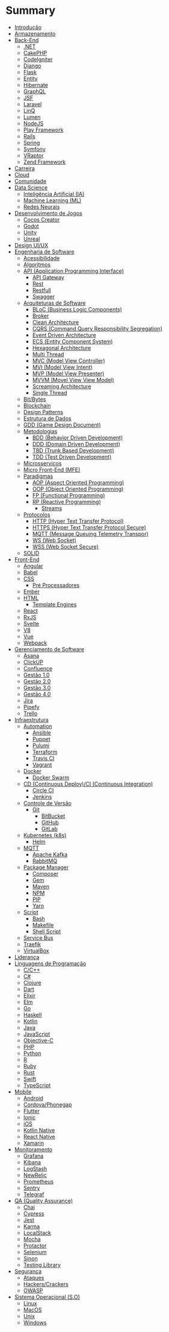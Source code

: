 # Summary

- [Introdução](README.md)
- [Armazenamento](/storage/storage.md)
- [Back-End]()
  - [.NET]()  
  - [CakePHP]()
  - [CodeIgniter]()
  - [Django]()
  - [Flask]()
  - [Entity]()
  - [Hibernate]()
  - [GraphQL]()
  - [JSF]()
  - [Laravel]()
  - [LinQ]()
  - [Lumen]()
  - [NodeJS]()
  - [Play Framework]()
  - [Rails]()
  - [Spring]()
  - [Symfony]()
  - [VRaptor]()
  - [Zend Framework]()
- [Carreira]()
- [Cloud](/cloud/cloud.md)
- [Comunidade](/community/community.md)
- [Data Science]()
  - [Inteligência Artificial (IA)]()
  - [Machine Learning (ML)]()
  - [Redes Neurais]()
- [Desenvolvimento de Jogos]()
  - [Cocos Creator]()
  - [Godot]()
  - [Unity]()
  - [Unreal]()
- [Design UI/UX](/design/design.md)
- [Engenharia de Software]()
  - [Acessibilidade]()
  - [Algoritmos]()
  - [API (Application Programming Interface)]()
    - [API Gateway]()
    - [Rest]()
    - [Restfull]()
    - [Swagger]()
  - [Arquiteturas de Software]()
    - [BLoC (Business Logic Components)]()
    - [Broker]()
    - [Clean Architecture]()
    - [CQRS (Command Query Responsibility Segregation)]()
    - [Event Driven Architecture]()
    - [ECS (Entity Component System)]()
    - [Hexagonal Architecture]()
    - [Multi Thread]()
    - [MVC (Model View Controller)]()
    - [MVI (Model View Intent)]()
    - [MVP (Model View Presenter)]()
    - [MVVM (Movel View View Model)]()
    - [Screaming Architecture]()
    - [Single Thread]()
  - [Bit/Bytes]()
  - [Blockchain]()
  - [Design Patterns]()
  - [Estrutura de Dados]()
  - [GDD (Game Design Document)]()
  - [Metodologias]()
    - [BDD (Behavior Driven Development)]()
    - [DDD (Domain Driven Development)]()
    - [TBD (Trunk Based Development)]()
    - [TDD (Test Driven Development)]()
  - [Microsserviços]()
  - [Micro Front-End (MFE)]()
  - [Paradigmas]()
    - [AOP (Aspect Oriented Programming)]()
    - [OOP (Object Oriented Programming)]()
    - [FP (Functional Programming)]()
    - [RP (Reactive Programming)]()
      - [Streams]()
  - [Protocolos]()
    - [HTTP (Hyper Text Transfer Protocol)]()
    - [HTTPS (Hyper Text Transfer Protocol Secure)]()
    - [MQTT (Message Queuing Telemetry Transpor)]()
    - [WS (Web Socket)]()
    - [WSS (Web Socket Secure)]()
  - [SOLID]()
- [Front-End]()
  - [Angular]()
  - [Babel]()
  - [CSS]()
    - [Pré Processadores]()
  - [Ember]()
  - [HTML]()
    - [Template Engines]()
  - [React]()
  - [RxJS]()
  - [Svelte]()
  - [V8]()
  - [Vue]()
  - [Webpack]()
- [Gerenciamento de Software]()
  - [Asana]()
  - [ClickUP]()
  - [Confluence]()
  - [Gestão 1.0]()
  - [Gestão 2.0]()
  - [Gestão 3.0]()
  - [Gestão 4.0]()
  - [Jira]()
  - [Pipefy]()
  - [Trello]()
- [Infraestrutura]()
  - [Automation]()
    - [Ansible]()
    - [Puppet]()
    - [Pulumi]()
    - [Terraform]()
    - [Travis CI]()
    - [Vagrant]()
  - [Docker]()
    - [Docker Swarm]()
  - [CD (Continuous Deploy)/CI (Continuous Integration)]()
    - [Circle CI]()
    - [Jenkins]()
  - [Controle de Versão]()
    - [Git]()
      - [BitBucket]()
      - [GitHub]()
      - [GitLab]()
  - [Kubernetes (k8s)]()
    - [Helm]()
  - [MQTT]()
    - [Apache Kafka]()
    - [RabbitMQ]()
  - [Package Manager]()
    - [Composer]()
    - [Gem]()
    - [Maven]()
    - [NPM]()
    - [PIP]()
    - [Yarn]()
  - [Script]()
    - [Bash]()
    - [Makefile]()
    - [Shell Script]()
  - [Service Bus]()  
  - [Traefik]()
  - [VirtualBox]()
- [Liderança]()
- [Linguagens de Programação]()
  - [C/C++]()
  - [C#]()
  - [Clojure]()
  - [Dart]()
  - [Elixir]()
  - [Elm]()
  - [Go]()
  - [Haskell]()
  - [Kotlin]()
  - [Java]()
  - [JavaScript]()
  - [Objective-C]()
  - [PHP]()
  - [Python]()
  - [R]()
  - [Ruby]()
  - [Rust]()
  - [Swift]()
  - [TypeScript]()
- [Mobile]()
  - [Android]()
  - [Cordova/Phonegap]()
  - [Flutter]()
  - [Ionic]()
  - [iOS]()
  - [Kotlin Native]()
  - [React Native]()
  - [Xamarin]()
- [Monitoramento]()
  - [Grafana]()
  - [Kibana]()
  - [LogStash]()
  - [NewRelic]()
  - [Prometheus]()
  - [Sentry]()
  - [Telegraf]()
- [QA (Quality Assurance)]()
  - [Chai]()
  - [Cypress]()
  - [Jest]()
  - [Karma]()
  - [LocalStack]()
  - [Mocha]()
  - [Protactor]()
  - [Selenium]()
  - [Sinon]()
  - [Testing Library]()
- [Segurança]()
  - [Ataques]()
  - [Hackers/Crackers]()
  - [OWASP]()
- [Sistema Operacional (S.O)]()
  - [Linux]()
  - [MacOS]()
  - [Unix]()
  - [Windows]()
